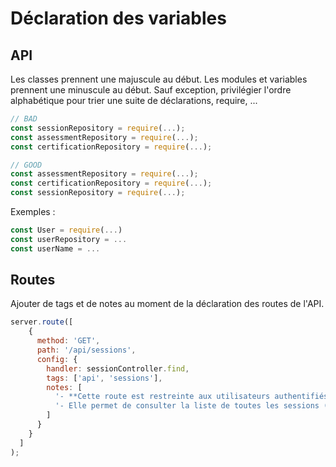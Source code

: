 # Déclaration des variables

## API

Les classes prennent une majuscule au début.
Les modules et variables prennent une minuscule au début.
Sauf exception, privilégier l'ordre alphabétique pour trier une suite de déclarations, require, ...

```javascript
// BAD
const sessionRepository = require(...);
const assessmentRepository = require(...);
const certificationRepository = require(...);

// GOOD
const assessmentRepository = require(...);
const certificationRepository = require(...);
const sessionRepository = require(...);
```

Exemples :

```javascript
const User = require(...)
const userRepository = ...
const userName = ...
```

## Routes

Ajouter de tags et de notes au moment de la déclaration des routes de l'API.

```javascript
server.route([
    {
      method: 'GET',
      path: '/api/sessions',
      config: {
        handler: sessionController.find,
        tags: ['api', 'sessions'],
        notes: [
          '- **Cette route est restreinte aux utilisateurs authentifiés avec le rôle Pix Master**\n' +
          '- Elle permet de consulter la liste de toutes les sessions (retourne un tableau avec n éléments)',
        ]
      }
    }
  ]
);
```
